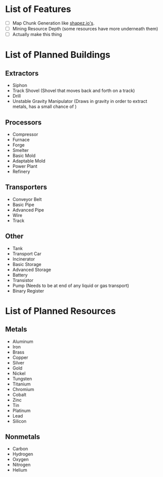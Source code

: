 # List of Features

- [ ] Map Chunk Generation like [shapez.io's](https://shapez.io).
- [ ] Mining Resource Depth (some resources have more underneath them)
- [ ] Actually make this thing

# List of Planned Buildings

## Extractors

- Siphon
- Track Shovel (Shovel that moves back and forth on a track)
- Drill
- Unstable Gravity Manipulator (Draws in gravity in order to extract metals, has a small chance of )

## Processors

- Compressor
- Furnace
- Forge
- Smelter
- Basic Mold
- Adaptable Mold
- Power Plant
- Refinery

## Transporters

- Conveyor Belt
- Basic Pipe
- Advanced Pipe
- Wire
- Track

## Other

- Tank
- Transport Car
- Incinerator
- Basic Storage
- Advanced Storage
- Battery
- Transistor
- Pump (Needs to be at end of any liquid or gas transport)
- Binary Register

# List of Planned Resources

## Metals

- Aluminum
- Iron
- Brass
- Copper
- Silver
- Gold
- Nickel
- Tungsten
- Titanium
- Chromium
- Cobalt
- Zinc
- Tin
- Platinum
- Lead
- Silicon

## Nonmetals

- Carbon
- Hydrogen
- Oxygen
- Nitrogen
- Helium
